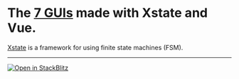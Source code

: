 # The [7 GUIs](https://eugenkiss.github.io/7guis) made with Xstate and Vue.

[Xstate](https://stately.ai/docs) is a framework for using finite state machines (FSM).

---

[![Open in StackBlitz](https://developer.stackblitz.com/img/open_in_stackblitz.svg)](https://stackblitz.com/github/tsxoxo/7GUIs-Xstate-Vue--1.Counter)
